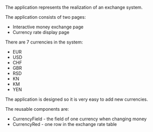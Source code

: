 The application represents the realization of an exchange system.

The application consists of two pages:

- Interactive money exchange page
- Currency rate display page

There are 7 currencies in the system:

- EUR
- USD
- CHF
- GBR
- RSD
- KN
- KM
- YEN

The application is designed so it is very easy to add new currencies.

The reusable components are:

- CurrencyField - the field of one currency when changing money
- CurrencyRed - one row in the exchange rate table
